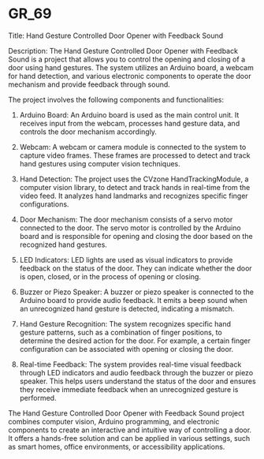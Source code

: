 # GR_69

Title: Hand Gesture Controlled Door Opener with Feedback Sound

Description:
The Hand Gesture Controlled Door Opener with Feedback Sound is a project that allows you to control the opening and closing of a door using hand gestures. The system utilizes an Arduino board, a webcam for hand detection, and various electronic components to operate the door mechanism and provide feedback through sound.

The project involves the following components and functionalities:

1. Arduino Board: An Arduino board is used as the main control unit. It receives input from the webcam, processes hand gesture data, and controls the door mechanism accordingly.

2. Webcam: A webcam or camera module is connected to the system to capture video frames. These frames are processed to detect and track hand gestures using computer vision techniques.

3. Hand Detection: The project uses the CVzone HandTrackingModule, a computer vision library, to detect and track hands in real-time from the video feed. It analyzes hand landmarks and recognizes specific finger configurations.

4. Door Mechanism: The door mechanism consists of a servo motor connected to the door. The servo motor is controlled by the Arduino board and is responsible for opening and closing the door based on the recognized hand gestures.

5. LED Indicators: LED lights are used as visual indicators to provide feedback on the status of the door. They can indicate whether the door is open, closed, or in the process of opening or closing.

6. Buzzer or Piezo Speaker: A buzzer or piezo speaker is connected to the Arduino board to provide audio feedback. It emits a beep sound when an unrecognized hand gesture is detected, indicating a mismatch.

7. Hand Gesture Recognition: The system recognizes specific hand gesture patterns, such as a combination of finger positions, to determine the desired action for the door. For example, a certain finger configuration can be associated with opening or closing the door.

8. Real-time Feedback: The system provides real-time visual feedback through LED indicators and audio feedback through the buzzer or piezo speaker. This helps users understand the status of the door and ensures they receive immediate feedback when an unrecognized gesture is performed.

The Hand Gesture Controlled Door Opener with Feedback Sound project combines computer vision, Arduino programming, and electronic components to create an interactive and intuitive way of controlling a door. It offers a hands-free solution and can be applied in various settings, such as smart homes, office environments, or accessibility applications.
